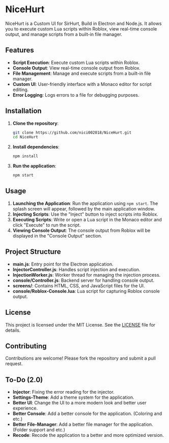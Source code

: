 # NiceHurt
NiceHurt is a Custom UI for SirHurt, Build in Electron and Node.js. It allows you to execute custom Lua scripts within Roblox, view real-time console output, and manage scripts from a built-in file manager.

## Features

- **Script Execution**: Execute custom Lua scripts within Roblox.
- **Console Output**: View real-time console output from Roblox.
- **File Management**: Manage and execute scripts from a built-in file manager.
- **Custom UI**: User-friendly interface with a Monaco editor for script editing.
- **Error Logging**: Logs errors to a file for debugging purposes.

## Installation

1. **Clone the repository**:
      ```bash
      git clone https://github.com/nici002018/NiceHurt.git
      cd NiceHurt
      ```

2. **Install dependencies**:
      ```bash
      npm install
      ```

3. **Run the application**:
      ```bash
      npm start
      ```

## Usage

1. **Launching the Application**: Run the application using `npm start`. The splash screen will appear, followed by the main application window.
2. **Injecting Scripts**: Use the "Inject" button to inject scripts into Roblox.
3. **Executing Scripts**: Write or open a Lua script in the Monaco editor and click "Execute" to run the script.
4. **Viewing Console Output**: The console output from Roblox will be displayed in the "Console Output" section.

## Project Structure

- **main.js**: Entry point for the Electron application.
- **InjectorController.js**: Handles script injection and execution.
- **InjectionWorker.js**: Worker thread for managing the injection process.
- **console/Controller.js**: Backend server for handling console output.
- **screens/**: Contains HTML, CSS, and JavaScript files for the UI.
- **console/Roblox-Console.lua**: Lua script for capturing Roblox console output.

## License

This project is licensed under the MIT License. See the [LICENSE](./LICENSE) file for details.

## Contributing

Contributions are welcome! Please fork the repository and submit a pull request.

## To-Do (2.0)
- **Injector**: Fixing the error reading for the injector.
- **Settings-Theme**: Add a theme system for the application.
- **Better UI**: Change the UI to a more modern look and better user experience.
- **Better Console**: Add a better console for the application. (Coloring and etc.)
- **Better File-Manager**: Add a better file manager for the application. (Folder support and etc.)
- **Recode**: Recode the application to a better and more optimized version.
